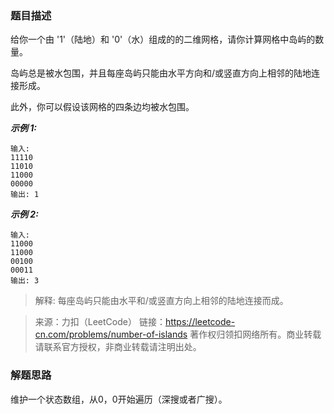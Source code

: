 ### 题目描述
给你一个由 '1'（陆地）和 '0'（水）组成的的二维网格，请你计算网格中岛屿的数量。

岛屿总是被水包围，并且每座岛屿只能由水平方向和/或竖直方向上相邻的陆地连接形成。

此外，你可以假设该网格的四条边均被水包围。

***示例 1:***
```
输入:
11110
11010
11000
00000
输出: 1
```
***示例 2:***
```
输入:
11000
11000
00100
00011
输出: 3
```
> 解释: 每座岛屿只能由水平和/或竖直方向上相邻的陆地连接而成。

> 来源：力扣（LeetCode）
链接：https://leetcode-cn.com/problems/number-of-islands
著作权归领扣网络所有。商业转载请联系官方授权，非商业转载请注明出处。

### 解题思路
维护一个状态数组，从0，0开始遍历（深搜或者广搜）。
